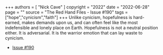 +++
authors = [
  "Nick Cave"
]
copyright = "2022"
date = "2022-06-28"
page = ""
source = "The Red Hand Files - Issue #190"
tags = ["hope","cynicism","faith"]
+++
Unlike cynicism, hopefulness is hard-earned, makes demands upon us, and can often feel like the most indefensible and lonely place on Earth. Hopefulness is not a neutral position either. It is adversarial. It is the warrior emotion that can lay waste to cynicism.

- [Issue #190](https://www.theredhandfiles.com/do-you-still-believe-in-us/)
